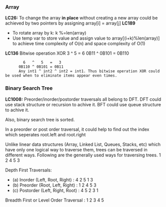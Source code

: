 ### Array
**LC26:** To change the array **in place** without creating a new array could be achieved by two pointers by assigning array[i] = array[j]
**LC189**
* To rotate array by k: k %=len(array)
* Use temp var to store value and assign value to array[(i+k)%len(array)] to achieve time complexity of O(n) and space complexity of O(1)
          
**LC136** Bitwise operation XOR
           3   ^   5   =   6
          0B11 ^ 0B101 = 0B110
          
            6   ^   5   =   3
          0B110 ^ 0B101 = 0B11
          Any int1 ^ int2 ^ int2 = int1. Thus bitwise operation XOR could be used when to eliminate items appear even times.

          



### Binary Search Tree

**LC1008:** Preorder/inorder/postorder traversals all belong to DFT. 
DFT could use stack structure or recursion to achive it.
BFT could use queue structure to achive it.

Also, binary search tree is sorted. 

In a preorder or post order traversal, it could help to find out the index which seperates root.left and root.right


Unlike linear data structures (Array, Linked List, Queues, Stacks, etc) which have only one logical way to traverse them, trees can be traversed in different ways. Following are the generally used ways for traversing trees.
1
  2 
    4
    5
  3


Depth First Traversals:
* (a) Inorder (Left, Root, Right) : 4 2 5 1 3
* (b) Preorder (Root, Left, Right) : 1 2 4 5 3
* (c) Postorder (Left, Right, Root) : 4 5 2 3 1

Breadth First or Level Order Traversal : 1 2 3 4 5

